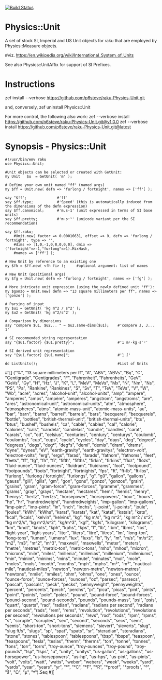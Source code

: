 [![Build Status](https://travis-ci.com/p6steve/raku-Physics-Unit.svg?branch=master)](https://travis-ci.com/p6steve/raku-Physics-Unit)

# Physics::Unit
A set of stock SI, Imperial and US Unit objects for raku that are employed by Physics::Measure objects.

#viz. https://en.wikipedia.org/wiki/International_System_of_Units

See also Physics::UnitAffix for support of SI Prefixes.

# Instructions
zef install --verbose https://github.com/p6steve/raku-Physics-Unit.git

and, conversely, zef uninstall Physics::Unit

For more control, the following also work:
zef --verbose install https://github.com/p6steve/raku-Physics-Unit.git@v1.0.0
zef --verbose install https://github.com/p6steve/raku-Physics-Unit.git@latest

# Synopsis - Physics::Unit

```perl6
#!/usr/bin/env raku
use Physics::Unit;

#Unit objects can be selected or created with GetUnit:
my Unit   $u  = GetUnit( 'm' );
    
# Define your own unit named "ff" (named args)
my $ff = Unit.new( defn => 'furlong / fortnight', names => ['ff'] );

say "$ff";              #'ff'
say $ff.type;           #'Speed' (this is automatically induced from the dimensions of the defn expression)
say $ff.canonical;      #'m.s-1' (unit expressed in terms of SI base units)
say $ff.pretty;         #'m⋅s⁻¹' (unicode variant per the SI recommendation)

say $ff.raku;
	#Unit.new( factor => 0.00016631, offset => 0, defn => 'furlong / fortnight', type => '',
	#dims => [1,0,-1,0,0,0,0,0], dmix => ("fortnight"=>-1,"furlong"=>1).MixHash, 
	#names => ['ff'] );

# New Unit by reference to an existing one
my $fh = $ff.new( <fh fi> );     #optional argument: list of names

# New Unit (positional args)
my $fg = Unit.new( defn => 'furlong / fortnight', names => ['fg'] );

# More intricate unit expression (using the newly defined unit 'ff'):
my $gonzo = Unit.new( defn => "13 square millimeters per ff", names => ['gonzo'] );

# Parsing of input
my $u1 = GetUnit( 'kg m^2 / s^2' );
my $u2 = GetUnit( 'kg m^2/s^2' );

# Comparison by dimensions
say "compare $u1, $u2... " ~ $u2.same-dims($u1);    #'compare J, J... 1'

# SI recommended string representation
say "{$u1.factor} {$u1.pretty}";                    #'1 m²⋅kg⋅s⁻²'

# SI derived unit representation
say "{$u1.factor} {$u1.name}";                      #'1 J'

dd ListUnits();                                     #List of Units

```
#`[[
("\%", "13 square millimeters per ff", "A", "ABV", "ABVs", "Bq", "C", "Centigrade", "Centigrades", "F", "Fahrenheit", "Fahrenheits", "GeV", "GeVs", "Gy", "H", "Hz", "J", "K", "L", "MeV", "MeVs", "Mx", "N", "Nm", "Ns", "PS", "Pa", "Rankine", "Rankines", "S", "Sv", "T", "TeV", "TeVs", "V", "W", "Wb", "acre", "acres", "alcohol-unit", "alcohol-units", "amp", "ampere", "amperes", "amps", "ampère", "ampères", "angstrom", "angstroms", "are", "ares", "astronomical-unit", "astronomical-units", "atm", "atmosphere", "atmospheres", "atms", "atomic-mass-unit", "atomic-mass-units", "au", "bar", "barn", "barns", "barrel", "barrels", "bars", "becquerel", "becquerels", "bottle", "bottles", "british-thermal-unit", "british-thermal-units", "btu", "btus", "bushel", "bushels", "ca", "cable", "cables", "cal", "calorie", "calories", "cals", "candela", "candelas", "candle", "candles", "carat", "carats", "cc", "cd", "celsius", "centuries", "century", "centurys", "coulomb", "coulombs", "cup", "cups", "cycle", "cycles", "day", "days", "deg", "degree", "degrees", "degs", "deg²", "deg²s", "demi", "demis", "dram", "drams", "dyne", "dynes", "eV", "earth-gravity", "earth-gravitys", "electron-volt", "electron-volts", "erg", "ergs", "farad", "farads", "fathom", "fathoms", "feet", "feets", "ff", "fg", "fh", "fi", "fifth", "fifths", "firkin", "firkins", "floz", "flozs", "fluid-ounce", "fluid-ounces", "fluidram", "fluidrams", "foot", "footpound", "footpounds", "foots", "fortnight", "fortnights", "fps", "ft", "ft-lb", "ft-lbs", "furlong", "furlong / fortnight", "furlongs", "g", "g0", "gallon", "gallons", "gauss", "gill", "gills", "gm", "gon", "gons", "gonzo", "gonzos", "grain", "grains", "gram", "gram-force", "gram-forces", "gramme", "grammes", "grams", "gray", "grays", "hectare", "hectares", "hemi", "hemis", "henry", "henrys", "hertz", "hertzs", "horsepower", "horsepowers", "hour", "hours", "hp", "hr", "hundredweight", "hundredweights", "imp-gallon", "imp-gallons", "imp-pint", "imp-pints", "in", "inch", "inchs", "j-point", "j-points", "joule", "joules", "kWh", "kWhs", "karat", "karats", "kat", "katal", "katals", "kats", "kcal", "kcals", "kelvin", "kelvins", "kg", "kg m/s", "kg m^2", "kg m^2 / s^2", "kg m^2/s", "kg m^2/s^2", "kg/m^3", "kgf", "kgfs", "kilogram", "kilograms", "km", "knot", "knots", "kph", "kphs", "kps", "l", "lb", "lbm", "lbms", "lbs", "light-year", "light-years", "liter", "liters", "litre", "litres", "lm", "long-ton", "long-tons", "lumen", "lumens", "lux", "luxs", "lx", "ly", "m", "m/s", "m/s^2", "m2", "m3", "m^2", "m^3", "maxwell", "maxwells", "meter", "meters", "metre", "metres", "metric-ton", "metric-tons", "mho", "mhos", "micron", "microns", "mile", "miles", "millenia", "millenias", "millenium", "milleniums", "min", "minim", "minims", "mins", "minute", "minutes", "mol", "mole", "moles", "mols", "month", "months", "mph", "mphs", "m²", "m³", "nautical-mile", "nautical-miles", "newton", "newton-metre", "newton-metres", "newtons", "nmile", "nmiles", "ohm", "ohms", "one", "ones", "ounce", "ounce-force", "ounce-forces", "ounces", "oz", "parsec", "parsecs", "pascal", "pascals", "peck", "pecks", "pennyweight", "pennyweights", "percent", "percents", "perch", "perchs", "pi", "pica", "picas", "pint", "pints", "point", "points", "pole", "poles", "pound", "pound-force", "pound-forces", "pound-second", "pound-seconds", "pounds", "pounds-mass", "psi", "psis", "quart", "quarts", "rad", "radian", "radians", "radians per second", "radians per seconds", "rads", "rem", "rems", "revolution", "revolutions", "revolutions per second", "revolutions per seconds", "revs", "rod", "rods", "rpm", "rpms", "s", "scruple", "scruples", "sec", "second", "seconds", "secs", "semi", "semis", "short-ton", "short-tons", "siemens", "sievert", "sieverts", "slug", "slug ft/s", "slugs", "sp", "spat", "spats", "sr", "steradian", "steradians", "stone", "stones", "tablespoon", "tablespoons", "tbsp", "tbsps", "teaspoon", "teaspoons", "tesla", "teslas", "therm", "therms", "ton", "tonne", "tonnes", "tons", "torr", "torrs", "troy-ounce", "troy-ounces", "troy-pound", "troy-pounds", "tsp", "tsps", "u", "unity", "unitys", "us-gallon", "us-gallons", "us-horsepower", "us-horsepowers", "us-hp", "us-hps", "us-pint", "us-pints", "volt", "volts", "watt", "watts", "weber", "webers", "week", "weeks", "yard", "yards", "year", "years", "yr", "°", "°C", "°F", "°R", "°proof", "°proofs", "º", "å", "Ω", "μ", "ᵍ").Seq
#]]

